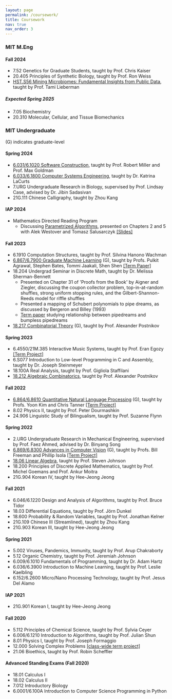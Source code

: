 ```yaml
---
layout: page
permalink: /coursework/
title: Coursework
nav: true
nav_order: 3
---
```


### MIT M.Eng
#### Fall 2024
* 7.52 Genetics for Graduate Students, taught by Prof. Chris Kaiser
* 20.405 Principles of Synthetic Biology, taught by Prof. Ron Weiss
* [HST.S56 Mining Microbiomes: Fundamental Insights from Public Data](https://sites.google.com/view/hst-s56-mining-microbiomes/home), taught by Prof. Tami Lieberman

##### Expected Spring 2025
* 7.05 Biochemistry
* 20.310 Molecular, Cellular, and Tissue Biomechanics

### MIT Undergraduate
(G) indicates graduate-level
#### Spring 2024
* [6.031/6.1020 Software Construction](https://web.mit.edu/6.102/www/sp24/), taught by Prof. Robert Miller and Prof. Max Goldman
* [6.033/6.1800 Computer Systems Engineering](https://web.mit.edu/6.1800/www/), taught by Dr. Katrina LaCurts
* 7.URG Undergraduate Research in Biology, supervised by Prof. Lindsay Case, advised by Dr. Jibin Sadasivan
* 21G.111 Chinese Calligraphy, taught by Zhou Kang

#### IAP 2024
* Mathematics Directed Reading Program
  * Discussing [Parametrized Algorithms](https://books.google.com/books/about/Parameterized_Algorithms.html?id=Frg0CgAAQBAJ&source=kp_book_description), presented on Chapters 2 and 5 with Alek Westover and Tomasz &#x015A;alusarczyk [\[Slides\]](https://saqzhao.github.io/assets/pdf/DRP_2024_Presentation.pdf)

#### Fall 2023
* 6.1910 Computation Structures, taught by Prof. Silvina Hanono Wachman
* [6.867/6.7900 Graduate Machine Learning](https://gradml.mit.edu/) (G), taught by Profs. Pulkit Agrawal, Stephen Bates, Tommi Jaakali, Shen Shen [\[Term Paper\]](https://saqzhao.github.io/assets/pdf/6_7900_Term_Paper.pdf)
* 18.204 Undergrad Seminar in Discrete Math, taught by Dr. Melissa Sherman-Bennett
  * Presented on Chapter 31 of 'Proofs from the Book' by Aigner and Ziegler, discussing the coupon collector problem, top-in-at-random shuffles, strong uniform stopping rules, and the Gilbert-Shannon-Reeds model for riffle shuffles
  * Presented a mapping of Schubert polynomials to pipe dreams, as discussed by Bergeron and Billey (1993) 
  * [Term paper](https://saqzhao.github.io/assets/pdf/18_204_Term_Paper.pdf) studying relationship between pipedreams and bumpless pipedreams
* [18.217 Combinatorial Theory](https://math.mit.edu/~apost/courses/18.217_2023/) (G), taught by Prof. Alexander Postnikov

#### Spring 2023
* 6.4550/21M.385 Interactive Music Systems, taught by Prof. Eran Egozy [\[Term Project\]](https://github.com/saqzhao/Mirror-of-21m.385)
* 6.S077 Introduction to Low-level Programming in C and Assembly, taught by Dr. Joseph Steinmeyer
* 18.100A Real Analysis, taught by Prof. Gigliola Staffilani
* [18.212 Algebraic Combinatorics](https://math.mit.edu/~apost/courses/18.212_2023/), taught by Prof. Alexander Postnikov

#### Fall 2022
* [6.864/6.8610 Quantitative Natural Language Processing](https://mit-6861.github.io/) (G), taught by Profs. Yoon Kim and Chris Tanner [\[Term Project\]](https://github.com/saqzhao/Mirror-of-6.8610)
* 8.02 Physics II, taught by Prof. Peter Dourmashkin
* 24.906 Linguistic Study of Bilingualism, taught by Prof. Suzanne Flynn

#### Spring 2022
* 2.URG Undergraduate Research in Mechanical Engineering, supervised by Prof. Faez Ahmed, advised by Dr. Binyang Song
* [6.869/6.8300 Advances in Computer Vision](http://6.869.csail.mit.edu/sp22/index.html) (G), taught by Profs. Bill Freeman and Phillip Isola [\[Term Project\]](https://github.com/emilyzfliu/vis-sounds)
* [18.06 Linear Algebra](https://github.com/mitmath/1806/tree/spring22), taught by Prof. Steven Johnson
* 18.200 Principles of Discrete Applied Mathematics, taught by Prof. Michel Goemans and Prof. Ankur Moitra
* 21G.904 Korean IV, taught by Hee-Jeong Jeong

#### Fall 2021
* 6.046/6.1220 Design and Analysis of Algorithms, taught by Prof. Bruce Tidor
* 18.03 Differential Equations, taught by Prof. Jörn Dunkel
* 18.600 Probability & Random Variables, taught by Prof. Jonathan Kelner
* 21G.109 Chinese III (Streamlined), taught by Zhou Kang
* 21G.903 Korean III, taught by Hee-Jeong Jeong

#### Spring 2021
* 5.002 Viruses, Pandemics, Immunity, taught by Prof. Arup Chakraborty
* 5.12 Organic Chemistry, taught by Prof. Jeremiah Johnson
* 6.009/6.1010 Fundamentals of Programming, taught by Dr. Adam Hartz
* 6.036/6.3900 Introduction to Machine Learning, taught by Prof. Leslie Kaelbling
* 6.152/6.2600 Micro/Nano Processing Technology, taught by Prof. Jesus Del Alamo

#### IAP 2021
* 21G.901 Korean I, taught by Hee-Jeong Jeong

#### Fall 2020
* 5.112 Principles of Chemical Science, taught by Prof. Sylvia Ceyer
* 6.006/6.1210 Introduction to Algorithms, taught by Prof. Julian Shun
* 8.01 Physics I, taught by Prof. Joseph Formaggio
* 12.000 Solving Complex Problems [\[class-wide term project\]](https://terrascope2024.mit.edu/)
* 21.06 Bioethics, taught by Prof. Robin Scheffler

#### Advanced Standing Exams (Fall 2020)
* 18.01 Calculus I
* 18.02 Calculus II
* 7.012 Introductory Biology
* 6.0001/6.100A Introduction to Computer Science Programming in Python
